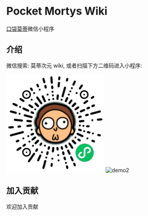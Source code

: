 # Pocket Mortys Wiki

[口袋莫蒂](https://pocketmortys.net)微信小程序

## 介绍

微信搜索: 莫蒂次元 wiki, 或者扫描下方二维码进入小程序:

![demo1](./demos/demo1.jpg) ![demo2](./demos/demo2.png)

## 加入贡献

欢迎加入贡献
